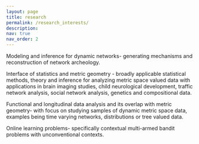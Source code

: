 ```yaml
---
layout: page
title: research 
permalink: /research_interests/
description: 
nav: true
nav_order: 2
---
```


Modeling and inference for dynamic networks- generating mechanisms and reconstruction of network archeology.


Interface of statistics and metric geometry - broadly applicable statistical methods, theory and inference for analyzing metric space valued data with applications in brain imaging studies, child neurological development, traffic network analysis, social network analysis, genetics and compositional data.

Functional and longitudinal data analysis and its overlap with metric geometry- with focus on studying samples of dynamic metric space data, examples being time varying networks, distributions or tree valued data.



Online learning problems- specifically contextual multi-armed bandit problems with unconventional contexts.

